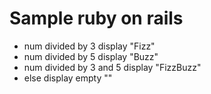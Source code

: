 # Sample ruby on rails

- num divided by 3  display "Fizz"
- num divided by 5  display "Buzz"
- num divided by 3 and 5  display "FizzBuzz"
- else display empty ""
